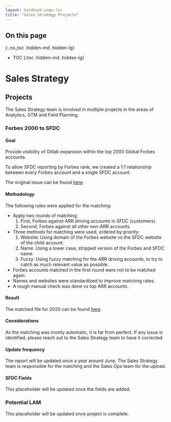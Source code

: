 ```yaml
---
layout: handbook-page-toc
title: "Sales Strategy Projects"
---
```


## On this page
{:.no_toc .hidden-md .hidden-lg}

- TOC
{:toc .hidden-md .hidden-lg}

# Sales Strategy

## Projects

The Sales Strategy team is involved in multiple projects in the areas of Analytics, GTM and Field Planning. 

### Forbes 2000 to SFDC

#### Goal

Provide visibility of Gitlab expansion within the top 2000 Global Forbes accounts. 

To allow SFDC reporting by Forbes rank, we created a 1:1 relationship between every Forbes account and a single SFDC account.

The original issue can be found [here](https://gitlab.com/gitlab-com/sales-team/field-operations/analytics/-/issues/135).

#### Methodology
 
 The following rules were applied for the matching:

- Apply two rounds of matching:
     1. First, Forbes against ARR driving accounts in SFDC (customers).
     1. Second, Forbes against all other non-ARR accounts.
- Three methods for matching were used, ordered by priority:
     1. Website: Using domain of the Forbes website vs the SFDC website of the child account.
     1. Name: Using a lower case, stripped version of the Forbes and SFDC name.
     1. Fuzzy: Using fuzzy matching for the ARR driving accounts, to try to catch as much relevant value as possible.
- Forbes accounts matched in the first round were not to be matched again.
- Names and websites were standardized to improve matching rates.
- A rough manual check was done vs top ARR accounts.

#### Result

The matched file for 2020 can be found [here](https://docs.google.com/spreadsheets/d/1sr3MGraDVAbBzqYWVHS0NoABisnWxnViGYRm_7PHE3w/edit#gid=1803700829).

#### Considerations

As the matching was mostly automatic, it is far from perfect. If any issue is identified, please reach out to the Sales Strategy team to have it corrected.

#### Update frequency

The report will be updated once a year around June. The Sales Strategy team is responsible for the matching and the Sales Ops team for the upload.

#### SFDC Fields

This placeholder will be updated once the fields are added.


### Potential LAM
This placeholder will be updated once project is complete.
